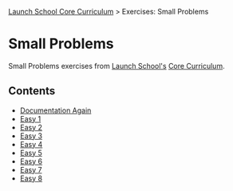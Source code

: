 [Launch School Core Curriculum][readme] >
Exercises: Small Problems

# Small Problems

Small Problems exercises from [Launch School's][launch-school] [Core Curriculum][core-curriculum].

## Contents

- [Documentation Again][documentation-again]
- [Easy 1][easy-1]
- [Easy 2][easy-2]
- [Easy 3][easy-3]
- [Easy 4][easy-4]
- [Easy 5][easy-5]
- [Easy 6][easy-6]
- [Easy 7][easy-7]
- [Easy 8][easy-8]

<!-- internal links -->

[documentation-again]: documentation-again.md
[easy-1]: easy-1.md
[easy-2]: easy-2.md
[easy-3]: easy-3.md
[easy-4]: easy-4.md
[easy-5]: easy-5.md
[easy-6]: easy-6.md
[easy-7]: easy-7.md
[easy-8]: easy-8.md
[readme]: /README.md

<!-- external links -->

[core-curriculum]: https://launchschool.com/courses
[launch-school]: https://launchschool.com
